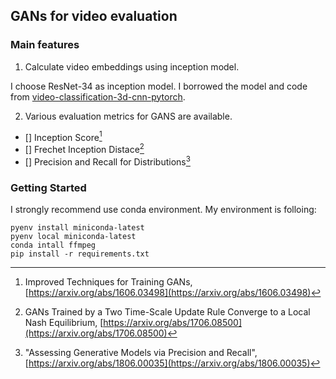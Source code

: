 GANs for video evaluation
--

### Main features

1. Calculate video embeddings using inception model.
  
  I choose ResNet-34 as inception model. I borrowed the model and code from [video-classification-3d-cnn-pytorch](https://github.com/kenshohara/video-classification-3d-cnn-pytorch).

2. Various evaluation metrics for GANS are available.
  - [] Inception Score[^is]
  - [] Frechet Inception Distace[^fid]
  - [] Precision and Recall for Distributions[^prd]

### Getting Started

I strongly recommend use conda environment. My environment is folloing:

```
pyenv install miniconda-latest
pyenv local miniconda-latest
conda intall ffmpeg
pip install -r requirements.txt
```

[^is]:  Improved Techniques for Training GANs, [https://arxiv.org/abs/1606.03498](https://arxiv.org/abs/1606.03498)
[^fid]: GANs Trained by a Two Time-Scale Update Rule Converge to a Local Nash Equilibrium, [https://arxiv.org/abs/1706.08500](https://arxiv.org/abs/1706.08500)
[^prd]: "Assessing Generative Models via Precision and Recall", [https://arxiv.org/abs/1806.00035](https://arxiv.org/abs/1806.00035)


